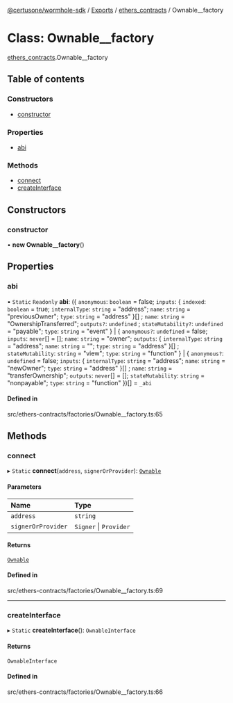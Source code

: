[@certusone/wormhole-sdk](../README.md) / [Exports](../modules.md) / [ethers\_contracts](../modules/ethers_contracts.md) / Ownable\_\_factory

# Class: Ownable\_\_factory

[ethers_contracts](../modules/ethers_contracts.md).Ownable__factory

## Table of contents

### Constructors

- [constructor](ethers_contracts.Ownable__factory.md#constructor)

### Properties

- [abi](ethers_contracts.Ownable__factory.md#abi)

### Methods

- [connect](ethers_contracts.Ownable__factory.md#connect)
- [createInterface](ethers_contracts.Ownable__factory.md#createinterface)

## Constructors

### constructor

• **new Ownable__factory**()

## Properties

### abi

▪ `Static` `Readonly` **abi**: ({ `anonymous`: `boolean` = false; `inputs`: { `indexed`: `boolean` = true; `internalType`: `string` = "address"; `name`: `string` = "previousOwner"; `type`: `string` = "address" }[] ; `name`: `string` = "OwnershipTransferred"; `outputs?`: `undefined` ; `stateMutability?`: `undefined` = "payable"; `type`: `string` = "event" } \| { `anonymous?`: `undefined` = false; `inputs`: `never`[] = []; `name`: `string` = "owner"; `outputs`: { `internalType`: `string` = "address"; `name`: `string` = ""; `type`: `string` = "address" }[] ; `stateMutability`: `string` = "view"; `type`: `string` = "function" } \| { `anonymous?`: `undefined` = false; `inputs`: { `internalType`: `string` = "address"; `name`: `string` = "newOwner"; `type`: `string` = "address" }[] ; `name`: `string` = "transferOwnership"; `outputs`: `never`[] = []; `stateMutability`: `string` = "nonpayable"; `type`: `string` = "function" })[] = `_abi`

#### Defined in

src/ethers-contracts/factories/Ownable__factory.ts:65

## Methods

### connect

▸ `Static` **connect**(`address`, `signerOrProvider`): [`Ownable`](ethers_contracts.Ownable.md)

#### Parameters

| Name | Type |
| :------ | :------ |
| `address` | `string` |
| `signerOrProvider` | `Signer` \| `Provider` |

#### Returns

[`Ownable`](ethers_contracts.Ownable.md)

#### Defined in

src/ethers-contracts/factories/Ownable__factory.ts:69

___

### createInterface

▸ `Static` **createInterface**(): `OwnableInterface`

#### Returns

`OwnableInterface`

#### Defined in

src/ethers-contracts/factories/Ownable__factory.ts:66
